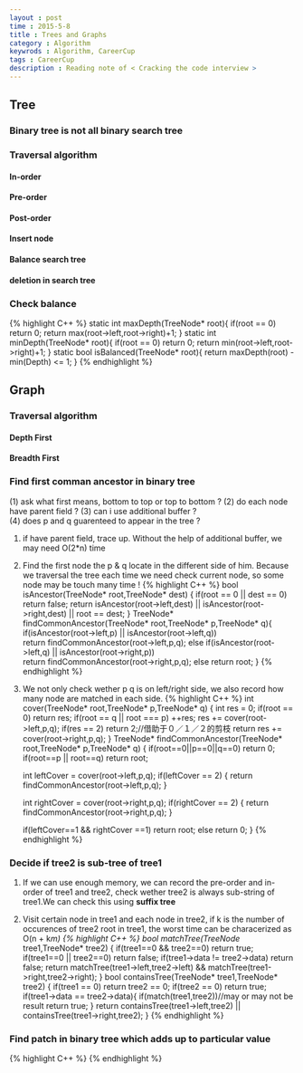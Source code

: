 ```yaml
---
layout : post
time : 2015-5-8
title : Trees and Graphs
category : Algorithm
keywrods : Algorithm, CareerCup 
tags : CareerCup 
description : Reading note of < Cracking the code interview >
---
```


## Tree

### Binary tree is not all binary search tree 

### Traversal algorithm

#### In-order

#### Pre-order

#### Post-order

#### Insert node

#### Balance search tree

#### deletion in search tree

### Check balance 
{% highlight C++ %}
static int maxDepth(TreeNode* root){
	if(root == 0) return 0;
	return max(root->left,root->right)+1;
}
static int minDepth(TreeNode* root){
	if(root == 0) return 0;
	return min(root->left,root->right)+1;
}
static bool isBalanced(TreeNode* root){
	return maxDepth(root) - min(Depth) <= 1;
}
{% endhighlight %}

## Graph

### Traversal algorithm

#### Depth First 

#### Breadth First

### Find first comman ancestor in binary tree

(1)	ask what first means, bottom to top or top to bottom ?
(2)	do each node have parent field ?
(3) can i use additional buffer ?	
(4) does p and q guarenteed to appear in the tree ?

1.	if have parent field, trace up. Without the help of additional buffer, we may need O(2*n) time
2.	Find the first node the p & q locate in the different side of him. Because we traversal the tree each time we need check current node, so some node may be touch many time !
{% highlight C++ %}
bool isAncestor(TreeNode* root,TreeNode* dest) {
	if(root == 0 || dest == 0)	return  false;
	return isAncestor(root->left,dest) || isAncestor(root->right,dest) || root == dest;
}
TreeNode* findCommonAncestor(TreeNode* root,TreeNode* p,TreeNode* q){
	if(isAncestor(root->left,p) || isAncestor(root->left,q))	
		return findCommonAncestor(root->left,p,q);
	else if(isAncestor(root->left,q) || isAncestor(root->right,p))	
		return findCommonAncestor(root->right,p,q);
	else
		return root;
}
{% endhighlight %}
3.	We not only check wether p q is on left/right side, we also record how many node are matched in each side.
{% highlight C++ %}
int cover(TreeNode* root,TreeNode* p,TreeNode* q) {
	int res = 0;
	if(root == 0) return res;
	if(root == q || root === p)  ++res;
	res += cover(root->left,p,q);
	if(res == 2) return 2;//借助于０／１／２的剪枝
	return res += cover(root->right,p,q);
}
TreeNode* findCommonAncestor(TreeNode* root,TreeNode* p,TreeNode* q) {
	if(root==0||p==0||q==0) return 0;
	if(root==p || root==q) return root;

	int leftCover = cover(root->left,p,q);
	if(leftCover == 2) {
		return findCommonAncestor(root->left,p,q);
	}

	int rightCover = cover(root->right,p,q);
	if(rightCover == 2) {
		return findCommonAncestor(root->right,p,q);
	}

	if(leftCover==1 && rightCover ==1) 
		return root;
	else
		return 0;
}
{% endhighlight %}

### Decide if tree2 is sub-tree of tree1

1.	If we can use enough memory, we can record the pre-order and in-order of tree1 and tree2, check wether tree2 is always sub-string of tree1.We can check this using **suffix tree**

2.	Visit certain node in tree1 and each node in tree2, if k is the number of occurences of tree2 root in tree1, the worst time can be characerized as O(n + k*m) 
{% highlight C++ %}
bool matchTree(TreeNode* tree1,TreeNode* tree2) {
	if(tree1==0 && tree2==0)	return true;
	if(tree1==0 || tree2==0)	return false;
	if(tree1->data != tree2->data)	return false;
	return matchTree(tree1->left,tree2->left) && matchTree(tree1->right,tree2->right);
}
bool containsTree(TreeNode* tree1,TreeNode* tree2) {
	if(tree1 == 0)
		return tree2 == 0;
	if(tree2 == 0) 
		return true;
	if(tree1->data == tree2->data){
		if(match(tree1,tree2))//may or may not be result
			return true;
	}
	return containsTree(tree1->left,tree2) || containsTree(tree1->right,tree2);
}
{% endhighlight %}

### Find patch in binary tree which adds up to particular value

{% highlight C++ %}
{% endhighlight %}
